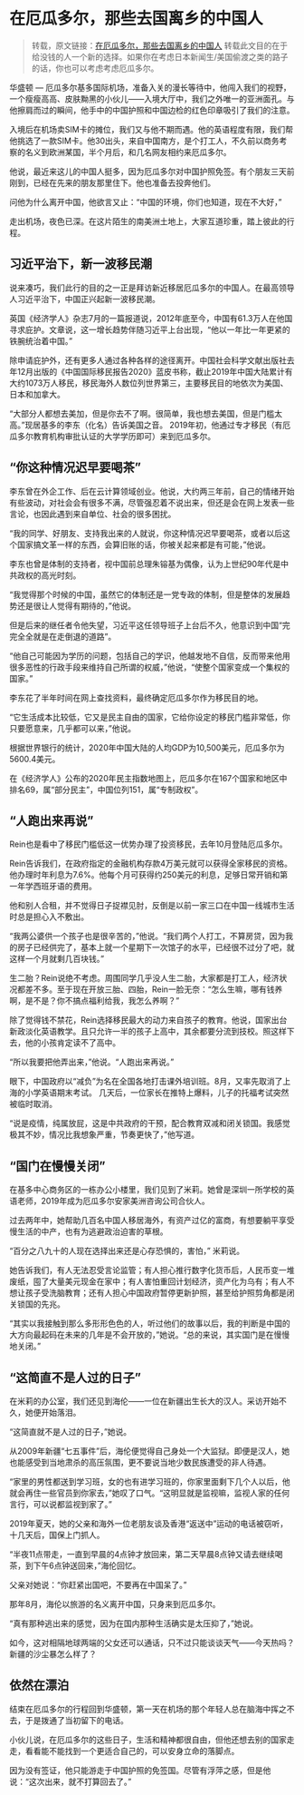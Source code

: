 # 在厄瓜多尔，那些去国离乡的中国人

> 转载，原文链接：[在厄瓜多尔，那些去国离乡的中国人](https://www.voachinese.com/a/reporter-s-note-chinese-immigrants-in-ecuador-20210828/6018980.html)
> 转载此文目的在于给没钱的人一个新的选择。如果你在考虑日本新闻生/美国偷渡之类的路子的话，你也可以考虑考虑厄瓜多尔。

华盛顿 — 厄瓜多尔基多国际机场，准备入关的漫长等待中，他闯入我们的视野，一个瘦瘦高高、皮肤黝黑的小伙儿——入境大厅中，我们之外唯一的亚洲面孔。与他擦肩而过的瞬间，他手中的中国护照和中国边检的红色印章吸引了我们的注意。

入境后在机场卖SIM卡的摊位，我们又与他不期而遇。他的英语程度有限，我们帮他挑选了一款SIM卡。他30出头，来自中国南方，是个打工人，不久前以商务考察的名义到欧洲某国，半个月后，和几名网友相约来厄瓜多尔。

他说，最近来这儿的中国人挺多，因为厄瓜多尔对中国护照免签。有个朋友三天前刚到，已经在先来的朋友那里住下。他也准备去投奔他们。

问他为什么离开中国，他欲言又止：“中国的环境，你们也知道，现在不大好，”

走出机场，夜色已深。在这片陌生的南美洲土地上，大家互道珍重，踏上彼此的行程。

## 习近平治下，新一波移民潮

说来凑巧，我们此行的目的之一正是拜访新近移居厄瓜多尔的中国人。在最高领导人习近平治下，中国正兴起新一波移民潮。

英国《经济学人》杂志7月的一篇报道说，2012年底至今，中国有61.3万人在他国寻求庇护。文章说，这一增长趋势伴随习近平上台出现，“他以一年比一年更紧的铁腕统治着中国。”

除申请庇护外，还有更多人通过各种各样的途径离开。中国社会科学文献出版社去年12月出版的《中国国际移民报告2020》蓝皮书称，截止2019年中国大陆累计有大约1073万人移民，移民海外人数位列世界第三，主要移民目的地依次为美国、日本和加拿大。

“大部分人都想去美加，但是你去不了啊。很简单，我也想去美国，但是门槛太高。”现居基多的李东（化名）告诉美国之音。 2019年初，他通过专才移民（有厄瓜多尔教育机构审批认证的大学学历即可）来到厄瓜多尔。

## “你这种情况迟早要喝茶”

李东曾在外企工作、后在云计算领域创业。他说，大约两三年前，自己的情绪开始有些波动，对社会会有很多不满，尽管强忍着不说出来，但还是会在网上发表一些言论，也因此遇到来自单位、社会的很多困扰。

“我的同学、好朋友、支持我出来的人就说，你这种情况迟早要喝茶，或者以后这个国家搞文革一样的东西，会算旧账的话，你被关起来都是有可能，”他说。


李东也曾是体制的支持者，视中国前总理朱镕基为偶像，认为上世纪90年代是中共政权的高光时刻。

“我觉得那个时候的中国，虽然它的体制还是一党专政的体制，但是整体的发展趋势还是很让人觉得有期待的，”他说。

但是后来的继任者令他失望，习近平这任领导班子上台后不久，他意识到中国“完完全全就是在走倒退的道路”。

“他自己可能因为学历的问题，包括自己的学识，他越发地不自信，反而带来他用很多恶性的行政手段来维持自己所谓的权威，”他说，“使整个国家变成一个集权的国家。”

李东花了半年时间在网上查找资料，最终确定厄瓜多尔作为移民目的地。

“它生活成本比较低，它又是民主自由的国家，它给你设定的移民门槛非常低，你只要愿意来，几乎都可以来，”他说。

根据世界银行的统计，2020年中国大陆的人均GDP为10,500美元，厄瓜多尔为5600.4美元。

在《经济学人》公布的2020年民主指数地图上，厄瓜多尔在167个国家和地区中排名69，属“部分民主”，中国位列151，属“专制政权”。

## “人跑出来再说”

Rein也是看中了移民门槛低这一优势办理了投资移民，去年10月登陆厄瓜多尔。


Rein告诉我们，在政府指定的金融机构存款4万美元就可以获得全家移民的资格。他办理时年利息为7.6%。他每个月可获得约250美元的利息，足够日常开销和第一年学西班牙语的费用。

他和别人合租，并不觉得日子捉襟见肘，反倒是以前一家三口在中国一线城市生活时总是担心入不敷出。

“我两公婆供一个孩子也是很辛苦的，”他说。“我们两个人打工，不算房贷，因为我的房子已经供完了，基本上就一个星期下一次馆子的水平，已经很不过分了吧，就这样一个月就剩几百块钱。”

生二胎？Rein说绝不考虑。周围同学几乎没人生二胎，大家都是打工人，经济状况都差不多。至于现在开放三胎、四胎，Rein一脸无奈：“怎么生嘛，哪有钱养啊，是不是？你不搞点福利给我，我怎么养啊？”

除了觉得钱不禁花，Rein选择移民最大的动力来自孩子的教育。他说，国家出台新政淡化英语教学。且只允许一半的孩子上高中，其余都要分流到技校。照这样下去，他的小孩肯定读不了高中。

“所以我要把他弄出来，”他说。“人跑出来再说。”

眼下，中国政府以“减负”为名在全国各地打击课外培训班。8月，又率先取消了上海的小学英语期末考试。 几天后，一位家长在推特上爆料，儿子的托福考试突然被临时取消。

“说是疫情，纯属放屁，这是中共政府的干预，配合教育双减和闭关锁国。我感觉极其不妙，情况比我想象严重，节奏更快了，”他写道。

## “国门在慢慢关闭”

在基多中心商务区的一栋办公小楼里，我们见到了米莉。她曾是深圳一所学校的英语老师，2019年成为厄瓜多尔安家美洲咨询公司合伙人。

过去两年中，她帮助几百名中国人移居海外，有资产过亿的富商，有想要躺平享受慢生活的中产，也有为逃避政治迫害的草根。

“百分之八九十的人现在选择出来还是心存恐惧的，害怕，” 米莉说。


她告诉我们，有人无法忍受言论监管；有人担心推行数字化货币后，人民币变一堆废纸，囤了大量美元现金在家中；有人害怕重回计划经济，资产化为乌有；有人不想让孩子受洗脑教育；还有人担心中国政府暂停更新护照，甚至给护照剪角都是闭关锁国的先兆。

“其实以我接触到那么多形形色色的人，听过他们的故事以后，我的判断是中国的大方向最起码在未来的几年是不会开放的，”她说。“总的来说，其实国门是在慢慢地关闭。”

## “这简直不是人过的日子”

在米莉的办公室，我们还见到海伦——一位在新疆出生长大的汉人。采访开始不久，她便开始落泪。

“这简直就不是人过的日子，”她说。


从2009年新疆“七五事件”后，海伦便觉得自己身处一个大监狱。即便是汉人，她也能感受到当地肃杀的高压氛围，更不要说当地少数民族遭受的非人待遇。

“家里的男性都送到学习班，女的也有进学习班的，你家里面剩下几个人以后，他就会再住一些官员到你家去，”她叹了口气。“这明显就是监视嘛，监视人家的任何言行，可以说都监视到家了。”

2019年夏天，她的父亲和海外一位老朋友谈及香港“返送中”运动的电话被窃听，十几天后，国保上门抓人。

“半夜11点带走，一直到早晨的4点钟才放回来，第二天早晨8点钟又请去继续喝茶，到下午6点钟送回来，”海伦回忆。

父亲对她说：“你赶紧出国吧，不要再在中国呆了。”

那年8月，海伦以旅游的名义离开中国，只身来到厄瓜多尔。

“真有那种逃出来的感觉，因为在国内那种生活确实是太压抑了，”她说。

如今，这对相隔地球两端的父女还可以通话，只不过只能谈谈天气——今天热吗？新疆的沙尘暴怎么样了？

## 依然在漂泊

结束在厄瓜多尔的行程回到华盛顿，第一天在机场的那个年轻人总在脑海中挥之不去，于是拨通了当初留下的电话。

小伙儿说，在厄瓜多尔的这些日子，生活和精神都很自由，但他还想去别的国家走走，看看能不能找到一个更适合自己的，可以安身立命的落脚点。

因为没有签证，他只能游走于中国护照的免签国。尽管有浮萍之感，但是他说：“这次出来，就不打算回去了。”
